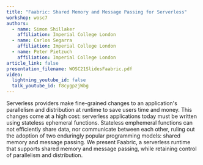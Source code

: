 ```yaml
---
title: "Faabric: Shared Memory and Message Passing for Serverless"
workshop: wosc7
authors:
  - name: Simon Shillaker
    affiliation: Imperial College London
  - name: Carlos Segarra
    affiliation: Imperial College London
  - name: Peter Pietzuch
    affiliation: Imperial College London
article_link: false
presentation_filename: WOSC21SlidesFaabric.pdf
video:
  lightning_youtube_id: false
  talk_youtube_id: f8cygpzjWbg
---
```


Serverless providers make fine-grained changes to an application's parallelism and distribution at runtime to save users time and money. This changes come at a high cost: serverless applications today must be written using stateless ephemeral functions. Stateless emphemeral functions can not efficiently share data, nor communicate between each other, ruling out the adoption of two enduringly popular programming models: shared memory and message passing. We present Faabric, a serverless runtime that supports shared memory and message passing, while retaining control of parallelism and distribution.

